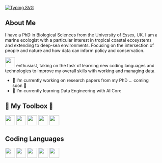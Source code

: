 [![Typing SVG](https://readme-typing-svg.demolab.com?font=Montserrat+Alternates&weight=500&size=40&pause=1000&color=C4A7F7&center=true&vCenter=true&width=500&height=70&lines=Hello%2C+I'm+Amy+)](https://git.io/typing-svg)

## About Me

I have a PhD in Biological Sciences from the University of Essex, UK. I am a marine ecologist with a particular interest in tropical coastal ecosystems and extending to deep-sea environments. Focusing on the intersection of people and nature and how data can inform policy and conservation.

<img height="32" width="32" src="https://cdn.simpleicons.org/r/"/> enthusiast, taking on the task of learning new coding languages and technologies to improve my overall skills with working and managing data. 



- 🔭 I’m currently working on research papers from my PhD ... coming soon 🤞
- 🌱 I’m currently learning Data Engineering with AI Core 

## 🧰 My Toolbox 🧰

<img height="32" width="32" src="https://cdn.simpleicons.org/rstudio/"/> <img height="32" width="32" src="https://cdn.simpleicons.org/qgis/"/> <img height="32" width="32" src="https://cdn.simpleicons.org/git/"/> <img height="32" width="32" src="https://cdn.simpleicons.org/github/white"/> <img height="32" width="32" src="https://cdn.simpleicons.org/visualstudiocode/"/>

## Coding Languages

<img height="32" width="32" src="https://cdn.simpleicons.org/r/"/> <img height="32" width="32" src="https://cdn.simpleicons.org/python"/> <img height="32" width="32" src="https://cdn.simpleicons.org/markdown/white"/> <img height="32" width="32" src="https://cdn.simpleicons.org/css3/"/> <img height="32" width="32" src="https://cdn.simpleicons.org/HTML5/"/>



<!--
**amysw13/amysw13** is a ✨ _special_ ✨ repository because its `README.md` (this file) appears on your GitHub profile.

Here are some ideas to get you started:

- 🔭 I’m currently working on ...
- 🌱 I’m currently learning ...
- 👯 I’m looking to collaborate on ...
- 🤔 I’m looking for help with ...
- 💬 Ask me about ...
- 📫 How to reach me: ...
- 😄 Pronouns: ...
- ⚡ Fun fact: ...
-->
